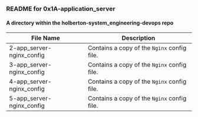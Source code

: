 ### README for 0x1A-application_server ###
#### A directory within the holberton-system_engineering-devops repo ####

| File Name | Description |
| --------- | ----------- |
| 2-app_server-nginx_config | Contains a copy of the `Nginx` config file. |
| 3-app_server-nginx_config | Contains a copy of the `Nginx` config file. |
| 4-app_server-nginx_config | Contains a copy of the `Nginx` config file. |
| 5-app_server-nginx_config | Contains a copy of the `Nginx` config file. |
